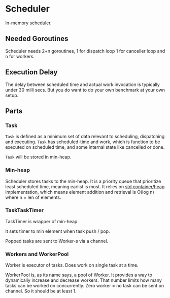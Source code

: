 # Scheduler

In-memory scheduler.

## Needed Goroutines

Scheduler needs 2+n goroutines, 1 for dispatch loop 1 for canceller loop and n for workers.

## Execution Delay

The delay between scheduled time and actual work invocation is typically under 30 milli secs. But you do want to do your own benchmark at your own setup.

## Parts

### Task

`Task` is defined as a minimum set of data relevant to scheduling, dispatching and executing. `Task` has scheduled-time and work, which is function to be executed on scheduled time, and some internal state like cancelled or done.

`Task` will be stored in min-heap.

### Min-heap

Scheduler stores tasks to the min-heap. It is a priority queue that prioritize least scheduled time, meaning earlist is most. It relies on [std container/heap](https://pkg.go.dev/container/heap@go1.18.3) implementation, which means element addition and retrieval is O(log n) where n = len of elements.

### TaskTaskTimer

TaskTimer is wrapper of min-heap.

It sets timer to min element when task push / pop.

Popped tasks are sent to Worker-s via a channel.

### Workers and WorkerPool

Worker is executor of tasks. Does work on single task at a time.

WorkerPool is, as its name says, a pool of Worker. It provides a way to dynamically increase and decrease workers. That number limits how many tasks can be worked on concurrently. Zero worker = no task can be sent on channel. So it should be at least 1.
